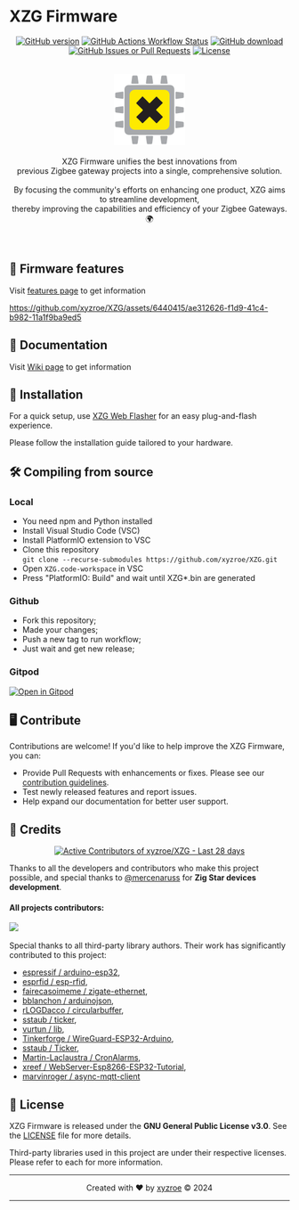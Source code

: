 # XZG Firmware
<div align="center"> 
<a href="https://github.com/xyzroe/xzg/releases"><img src="https://img.shields.io/github/release/xyzroe/xzg.svg" alt="GitHub version"></img></a>
<a href="https://github.com/xyzroe/XZG/actions/workflows/build_fw.yml"><img src="https://img.shields.io/github/actions/workflow/status/xyzroe/XZG/build_fw.yml" alt="GitHub Actions Workflow Status"></img></a>
<a href="https://github.com/xyzroe/xzg/releases/latest"><img src="https://img.shields.io/github/downloads/xyzroe/xzg/total.svg" alt="GitHub download"></img></a>
<a href="https://github.com/xyzroe/XZG/issues"><img src="https://img.shields.io/github/issues/xyzroe/XZG" alt="GitHub Issues or Pull Requests"></img></a>
<a href="LICENSE"><img src="https://img.shields.io/github/license/xyzroe/xzg.svg" alt="License"></img></a>
</div>
<div align="center"> 
<br><br>
<a href="https://xzg.xyzroe.cc"><img src="src/websrc/img/logo.svg" width="128" height="128" alt="XZG logo"></a>
<br><br>
XZG Firmware unifies the best innovations from<br>
previous Zigbee gateway projects into a single, comprehensive solution.<br>
<br>
By focusing the community's efforts on enhancing one product, XZG aims to streamline development,<br>
thereby improving the capabilities and efficiency of your Zigbee Gateways. 🌍
</div>
<br><br> 

## 🍓 Firmware features

Visit [features page](https://xzg.xyzroe.cc/features/) to get information 

https://github.com/xyzroe/XZG/assets/6440415/ae312626-f1d9-41c4-b982-11a1f9ba9ed5

## 📔 Documentation

Visit [Wiki page](https://xzg.xyzroe.cc/quick-start/) to get information 

## 🚀 Installation

For a quick setup, use [XZG Web Flasher](https://xzg.xyzroe.cc/install) for an easy plug-and-flash experience.

Please follow the installation guide tailored to your hardware.

## 🛠️ Compiling from source

### Local

- You need npm and Python installed
- Install Visual Studio Code (VSC)  
- Install PlatformIO extension to VSC  
- Clone this repository  
  `git clone --recurse-submodules https://github.com/xyzroe/XZG.git`
- Open `XZG.code-workspace` in VSC
- Press "PlatformIO: Build" and wait until XZG*.bin are generated  

### Github
 - Fork this repository;
 - Made your changes;
 - Push a new tag to run workflow;
 - Just wait and get new release;
  
### Gitpod

[![Open in Gitpod](https://gitpod.io/button/open-in-gitpod.svg)](https://gitpod.io/#https://github.com/xyzroe/XZG)

## 🖥️ Contribute

Contributions are welcome! If you'd like to help improve the XZG Firmware, you can:

- Provide Pull Requests with enhancements or fixes. Please see our [contribution guidelines](CONTRIBUTING.md).
- Test newly released features and report issues.
- Help expand our documentation for better user support.

## 🎉 Credits 

<!-- Copy-paste in your Readme.md file -->
<a href="https://next.ossinsight.io/widgets/official/compose-recent-active-contributors?repo_id=777202050&limit=30" target="_blank" style="display: block" align="center">
  <picture>
    <source media="(prefers-color-scheme: dark)" srcset="https://next.ossinsight.io/widgets/official/compose-recent-active-contributors/thumbnail.png?repo_id=777202050&limit=30&image_size=auto&color_scheme=dark" width="655" height="auto">
    <img alt="Active Contributors of xyzroe/XZG - Last 28 days" src="https://next.ossinsight.io/widgets/official/compose-recent-active-contributors/thumbnail.png?repo_id=777202050&limit=30&image_size=auto&color_scheme=light" width="655" height="auto">
  </picture>
</a>
<!-- Made with [OSS Insight](https://ossinsight.io/) -->

Thanks to all the developers and contributors who make this project possible, and special thanks to [@mercenaruss](https://github.com/mercenaruss/) for **Zig Star devices development**.

#### All projects contributors:
<a href="https://github.com/xyzroe/XZG/graphs/contributors"><img src="https://contrib.rocks/image?repo=xyzroe/XZG" /></a>


Special thanks to all third-party library authors. Their work has significantly contributed to this project:

- [espressif / arduino-esp32](https://github.com/espressif/arduino-esp32), 
- [esprfid / esp-rfid](https://github.com/esprfid/esp-rfid), 
- [fairecasoimeme / zigate-ethernet](https://github.com/fairecasoimeme/ZiGate-Ethernet), 
- [bblanchon / arduinojson](https://github.com/bblanchon/ArduinoJson), 
- [rLOGDacco / circularbuffer](https://github.com/rLOGDacco/CircularBuffer), 
- [sstaub / ticker](https://github.com/sstaub/Ticker), 
- [vurtun / lib](https://github.com/vurtun/lib),
- [Tinkerforge / WireGuard-ESP32-Arduino](https://github.com/Tinkerforge/WireGuard-ESP32-Arduino),  
- [sstaub / Ticker](https://github.com/sstaub/Ticker),
- [Martin-Laclaustra / CronAlarms](https://github.com/Martin-Laclaustra/CronAlarms),
- [xreef / WebServer-Esp8266-ESP32-Tutorial](https://github.com/xreef/WebServer-Esp8266-ESP32-Tutorial),
- [marvinroger / async-mqtt-client](https://github.com/marvinroger/async-mqtt-client)


## 📄 License

XZG Firmware is released under the **GNU General Public License v3.0**. See the [LICENSE](LICENSE) file for more details.

Third-party libraries used in this project are under their respective licenses. Please refer to each for more information.

---

<div align="center"> Created with &#x2764;&#xFE0F; by <a href="https://xyzroe.cc/">xyzroe</a> © 2024</div>

---
